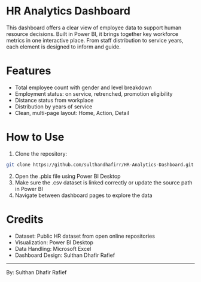 # HR Analytics Dashboard
This dashboard offers a clear view of employee data to support human resource decisions. Built in Power BI, it brings together key workforce metrics in one interactive place. From staff distribution to service years, each element is designed to inform and guide.

# Features
- Total employee count with gender and level breakdown
- Employment status: on service, retrenched, promotion eligibility
- Distance status from workplace
- Distribution by years of service
- Clean, multi-page layout: Home, Action, Detail

# How to Use
1. Clone the repository:
```bash
git clone https://github.com/sulthandhafirr/HR-Analytics-Dashboard.git
```
2. Open the .pbix file using Power BI Desktop
3. Make sure the .csv dataset is linked correctly or update the source path in Power BI
4. Navigate between dashboard pages to explore the data

# Credits
- Dataset: Public HR dataset from open online repositories
- Visualization: Power BI Desktop
- Data Handling: Microsoft Excel
- Dashboard Design: Sulthan Dhafir Rafief

---
By: Sulthan Dhafir Rafief
